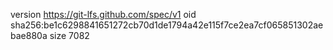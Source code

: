 version https://git-lfs.github.com/spec/v1
oid sha256:be1c6298841651272cb70d1de1794a42e115f7ce2ea7cf065851302aebae880a
size 7082
